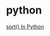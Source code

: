 # python
<a href="https://aronnok093.github.io/python/sort()%20in%20python.html">sort() In Python</a>
